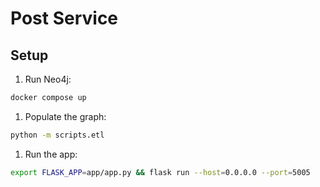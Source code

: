 # Post Service

## Setup
1. Run Neo4j:
```bash
docker compose up
```

1. Populate the graph:
```bash
python -m scripts.etl
```

1. Run the app:
```bash
export FLASK_APP=app/app.py && flask run --host=0.0.0.0 --port=5005
```
